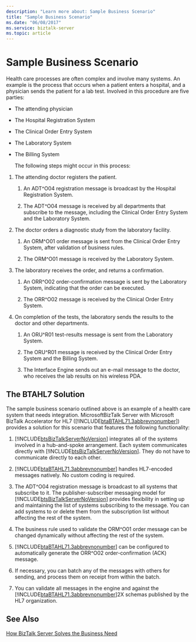 ```yaml
---
description: "Learn more about: Sample Business Scenario"
title: "Sample Business Scenario"
ms.date: "06/08/2017"
ms.service: biztalk-server
ms.topic: article
---
```

# Sample Business Scenario
Health care processes are often complex and involve many systems. An example is the process that occurs when a patient enters a hospital, and a physician sends the patient for a lab test. Involved in this procedure are five parties:  
  
- The attending physician  
  
- The Hospital Registration System  
  
- The Clinical Order Entry System  
  
- The Laboratory System  
  
- The Billing System  
  
  The following steps might occur in this process:  
  
1.  The attending doctor registers the patient.  
  
    1.  An ADT^O04 registration message is broadcast by the Hospital Registration System.  
  
    2.  The ADT^O04 message is received by all departments that subscribe to the message, including the Clinical Order Entry System and the Laboratory System.  
  
2.  The doctor orders a diagnostic study from the laboratory facility.  
  
    1.  An ORM^O01 order message is sent from the Clinical Order Entry System, after validation of business rules.  
  
    2.  The ORM^O01 message is received by the Laboratory System.  
  
3.  The laboratory receives the order, and returns a confirmation.  
  
    1.  An ORR^O02 order-confirmation message is sent by the Laboratory System, indicating that the order can be executed.  
  
    2.  The ORR^O02 message is received by the Clinical Order Entry System.  
  
4.  On completion of the tests, the laboratory sends the results to the doctor and other departments.  
  
    1.  An ORU^R01 test-results message is sent from the Laboratory System.  
  
    2.  The ORU^R01 message is received by the Clinical Order Entry System and the Billing System.  
  
    3.  The Interface Engine sends out an e-mail message to the doctor, who receives the lab results on his wireless PDA.  
  
## The BTAHL7 Solution  
 The sample business scenario outlined above is an example of a health care system that needs integration. MicrosoftBizTalk Server with Microsoft BizTalk Accelerator for HL7 ([!INCLUDE[btaBTAHL71.3abbrevnonumber](../../includes/btabtahl71-3abbrevnonumber-md.md)]) provides a solution for this scenario that features the following functionality:  
  
1. [!INCLUDE[btsBizTalkServerNoVersion](../../includes/btsbiztalkservernoversion-md.md)] integrates all of the systems involved in a hub-and-spoke arrangement. Each system communicates directly with [!INCLUDE[btsBizTalkServerNoVersion](../../includes/btsbiztalkservernoversion-md.md)]. They do not have to communicate directly to each other.  
  
2. [!INCLUDE[btaBTAHL71.3abbrevnonumber](../../includes/btabtahl71-3abbrevnonumber-md.md)] handles HL7-encoded messages natively. No custom coding is required.  
  
3. The ADT^O04 registration message is broadcast to all systems that subscribe to it. The publisher-subscriber messaging model for [!INCLUDE[btsBizTalkServerNoVersion](../../includes/btsbiztalkservernoversion-md.md)] provides flexibility in setting up and maintaining the list of systems subscribing to the message. You can add systems to or delete them from the subscription list without affecting the rest of the system.  
  
4. The business rule used to validate the ORM^O01 order message can be changed dynamically without affecting the rest of the system.  
  
5. [!INCLUDE[btaBTAHL71.3abbrevnonumber](../../includes/btabtahl71-3abbrevnonumber-md.md)] can be configured to automatically generate the ORR^O02 order-confirmation (ACK) message.  
  
6. If necessary, you can batch any of the messages with others for sending, and process them on receipt from within the batch.  
  
7. You can validate all messages in the engine and against the [!INCLUDE[btaBTAHL71.3abbrevnonumber](../../includes/btabtahl71-3abbrevnonumber-md.md)]2X schemas published by the HL7 organization.  
  
## See Also  
 [How BizTalk Server Solves the Business Need](../../adapters-and-accelerators/accelerator-hl7/how-biztalk-server-solves-the-business-need2.md)
